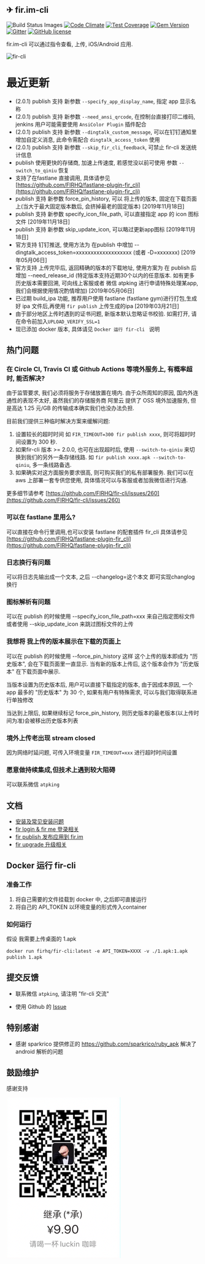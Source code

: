 ✈ fir.im-cli
----    

![Build Status Images](https://travis-ci.org/FIRHQ/fir-cli.svg)
[![Code Climate](https://codeclimate.com/github/FIRHQ/fir-cli/badges/gpa.svg)](https://codeclimate.com/github/FIRHQ/fir-cli)
[![Test Coverage](https://codeclimate.com/github/FIRHQ/fir-cli/badges/coverage.svg)](https://codeclimate.com/github/FIRHQ/fir-cli/coverage)
[![Gem Version](https://badge.fury.io/rb/fir-cli.svg)](http://badge.fury.io/rb/fir-cli)
[![Gitter](https://badges.gitter.im/Join%20Chat.svg)](https://gitter.im/FIRHQ/fir-cli?utm_source=badge&utm_medium=badge&utm_campaign=pr-badge)
[![GitHub license](https://img.shields.io/badge/license-MIT-blue.svg)](https://raw.githubusercontent.com/FIRHQ/fir-cli/master/LICENSE.txt)

fir.im-cli 可以通过指令查看, 上传, iOS/Android 应用.

![fir-cli](http://7rf35s.com1.z0.glb.clouddn.com/fir-cli-new.gif)


# 最近更新
- (2.0.1) publish 支持 新参数 `--specify_app_display_name`, 指定 app 显示名称
- (2.0.1) publish 支持 新参数 `--need_ansi_qrcode`, 在控制台直接打印二维码, jenkins 用户可能需要使用 `AnsiColor Plugin` 插件配合
- (2.0.1) publish 支持 新参数 `--dingtalk_custom_message`, 可以在钉钉通知里增加自定义消息, 此命令需配合 `dingtalk_access_token` 使用
- (2.0.1) publish 支持 新参数 `--skip_fir_cli_feedback`, 可禁止 fir-cli 发送统计信息
- publish 使用更快的存储商, 加速上传速度, 若感觉没以前可使用 参数 `--switch_to_qiniu` 恢复
- 支持了在fastlane 直接调用, 具体请参见 [https://github.com/FIRHQ/fastlane-plugin-fir_cli](https://github.com/FIRHQ/fastlane-plugin-fir_cli)
- publish 支持 新参数 force_pin_history, 可以 将上传的版本, 固定在下载页面上(当大于最大固定版本数后, 会挤掉最老的固定版本) [2019年11月18日]
- publish 支持 新参数 specify_icon_file_path, 可以直接指定 app 的 icon 图标文件 [2019年11月18日]
- publish 支持 新参数 skip_update_icon, 可以略过更新app图标 [2019年11月18日]
- 官方支持 钉钉推送, 使用方法为 在publish 中增加 --dingtalk_access_token=xxxxxxxxxxxxxxxxxxx (或者 -D=xxxxxxx)  [2019年05月06日]
- 官方支持 上传完毕后, 返回精确的版本的下载地址, 使用方案为 在 publish 后增加 --need_release_id (特定版本支持近期30个以内的任意版本. 如有更多历史版本需要回溯, 可向线上客服或者 微信 atpking 进行申请特殊处理某app, 我们会根据使用情况酌情增加) [2019年05月06日]
- 已过期 build_ipa 功能, 推荐用户使用 fastlane (fastlane gym)进行打包,生成好 ipa 文件后,再使用 `fir publish` 上传生成的ipa [2019年03月21日]
- 由于部分地区上传时遇到的证书问题, 新版本默认忽略证书校验. 如需打开, 请在命令前加入`UPLOAD_VERIFY_SSL=1`
- 现已添加 docker 版本, 具体请见 `Docker 运行 fir-cli ` 说明

## 热门问题

### 在 Circle CI, Travis CI 或 Github Actions 等境外服务上, 有概率超时, 能否解决?

由于监管要求, 我们必须将服务于存储放置在境内. 由于众所周知的原因, 国内外连通性的表现不太好, 虽然我们的存储服务商 阿里云 提供了 OSS 境外加速服务, 但是高达 1.25 元/GB 的传输成本确实我们也没办法负担. 

目前我们提供三种临时解决方案来缓解问题: 

1. 设置较长的超时时间 如 `FIR_TIMEOUT=300 fir publish xxxx`, 则可将超时时间设置为 300 秒.
2. 如果fir-cli 版本 >= 2.0.0, 也可在出现超时后, 使用 `--switch-to-qiniu` 来切换到我们的另外一条存储线路. 如 `fir publish xxxx.apk --switch-to-qiniu`, 多一条线路备选.
3. 如果确实对这方面服务要求很高, 则可购买我们的私有部署服务. 我们可以在 aws 上部署一套专供您使用, 具体情况可以与客服或者加我微信进行沟通.

更多细节请参考 [https://github.com/FIRHQ/fir-cli/issues/260](https://github.com/FIRHQ/fir-cli/issues/260)

### 可以在 fastlane 里用么?

可以直接在命令行里调用,也可以安装 fastlane 的配套插件 fir_cli 具体请参见 [https://github.com/FIRHQ/fastlane-plugin-fir_cli](https://github.com/FIRHQ/fastlane-plugin-fir_cli)


### 日志换行有问题

可以将日志先输出成一个文本, 之后 --changelog=这个本文   即可实现changlog换行

### 图标解析有问题

可以在 publish 的时候使用 --specify_icon_file_path=xxx  来自己指定图标文件 或者使用  --skip_update_icon  来跳过图标文件的上传

### 我想将 我上传的版本展示在下载的页面上

可以在 publish 的时候使用 --force_pin_history   这样 这个上传的版本即成为 "历史版本", 会在下载页面里一直显示. 当有新的版本上传后, 这个版本会作为 "历史版本" 在下载页面中展示. 

当版本设置为历史版本后, 用户可以直接下载指定的版本, 由于因成本原因, 一个 app 最多的 "历史版本" 为 30 个, 如果有用户有特殊需求, 可以与我们取得联系进行单独修改

当达到上限后, 如果继续标记 force_pin_history, 则历史版本的最老版本(以上传时间为准)会被移出历史版本列表

### 境外上传老出现 stream closed 

因为网络时延问题, 可传入环境变量 `FIR_TIMEOUT=xxx` 进行超时时间设置

### 愿意做持续集成,但技术上遇到较大阻碍

可以联系微信 `atpking`

## 文档

- [安装及常见安装问题](https://github.com/FIRHQ/fir-cli/blob/master/doc/install.md)
- [fir login & fir me 登录相关](https://github.com/FIRHQ/fir-cli/blob/master/doc/login.md)
- [fir publish 发布应用到 fir.im](https://github.com/FIRHQ/fir-cli/blob/master/doc/publish.md)
- [fir upgrade 升级相关](https://github.com/FIRHQ/fir-cli/blob/master/doc/upgrade.md)

## Docker 运行 fir-cli 

### 准备工作
1. 将自己需要的文件挂载到 docker 中, 之后即可直接运行
2. 将自己的 API_TOKEN 以环境变量的形式传入container 

### 如何运行

假设 我需要上传桌面的  1.apk 

```
docker run firhq/fir-cli:latest -e API_TOKEN=XXXX -v ./1.apk:1.apk publish 1.apk
```

## 提交反馈

- 联系微信 `atpking`, 请注明 "fir-cli 交流"

- 使用 Github 的 [Issue](https://github.com/FIRHQ/fir-cli/issues) 

## 特别感谢 

- 感谢 sparkrico 提供修正的 https://github.com/sparkrico/ruby_apk 解决了 android 解析的问题


## 鼓励维护

感谢支持

![luckin](luckin_coffee.png)

